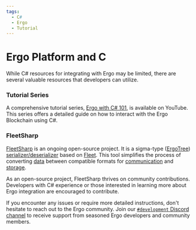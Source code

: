 ```yaml
---
tags:
  - C#
  - Ergo
  - Tutorial
---
```


# Ergo Platform and C #

While C# resources for integrating with Ergo may be limited, there are several valuable resources that developers can utilize.

### Tutorial Series

A comprehensive tutorial series, [Ergo with C# 101](https://www.youtube.com/watch?v=aUuki-fAxwc&list=PLUWruihtE-HtL-JZk8Vb4Yn_H18aE3rb6), is available on YouTube. This series offers a detailed guide on how to interact with the Ergo Blockchain using C#.

### FleetSharp

[FleetSharp](fleetsharp.md) is an ongoing open-source project. It is a sigma-type ([ErgoTree](ergotree.md)) [serializer/deserializer](serialization.md) based on [Fleet](fleet.md). This tool simplifies the process of converting [data](data-model.md) between compatible formats for [communication](p2p-protocol-overview.md) and [storage](storage-rent.md).

As an open-source project, FleetSharp thrives on community contributions. Developers with C# experience or those interested in learning more about Ergo integration are encouraged to contribute.

If you encounter any issues or require more detailed instructions, don't hesitate to reach out to the Ergo community. Join our [`#development` Discord channel](https://discord.gg/kj7s7nb) to receive support from seasoned Ergo developers and community members.
